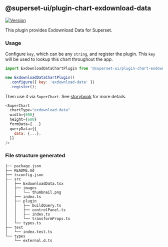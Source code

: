 ## @superset-ui/plugin-chart-exdownload-data

[![Version](https://img.shields.io/npm/v/@superset-ui/plugin-chart-exdownload-data.svg?style=flat-square)](https://www.npmjs.com/package/@superset-ui/plugin-chart-exdownload-data)

This plugin provides Exdownload Data for Superset.

### Usage

Configure `key`, which can be any `string`, and register the plugin. This `key` will be used to lookup this chart throughout the app.

```js
import ExdownloadDataChartPlugin from '@superset-ui/plugin-chart-exdownload-data';

new ExdownloadDataChartPlugin()
  .configure({ key: 'exdownload-data' })
  .register();
```

Then use it via `SuperChart`. See [storybook](https://apache-superset.github.io/superset-ui/?selectedKind=plugin-chart-exdownload-data) for more details.

```js
<SuperChart
  chartType="exdownload-data"
  width={600}
  height={600}
  formData={...}
  queryData={{
    data: {...},
  }}
/>
```

### File structure generated

```
├── package.json
├── README.md
├── tsconfig.json
├── src
│   ├── ExdownloadData.tsx
│   ├── images
│   │   └── thumbnail.png
│   ├── index.ts
│   ├── plugin
│   │   ├── buildQuery.ts
│   │   ├── controlPanel.ts
│   │   ├── index.ts
│   │   └── transformProps.ts
│   └── types.ts
├── test
│   └── index.test.ts
└── types
    └── external.d.ts
```